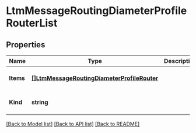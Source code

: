 # LtmMessageRoutingDiameterProfileRouterList

## Properties
Name | Type | Description | Notes
------------ | ------------- | ------------- | -------------
**Items** | [**[]LtmMessageRoutingDiameterProfileRouter**](ltm_messageRouting_diameter_profile_router.md) |  | [optional] [default to null]
**Kind** | **string** |  | [optional] [default to null]

[[Back to Model list]](../README.md#documentation-for-models) [[Back to API list]](../README.md#documentation-for-api-endpoints) [[Back to README]](../README.md)



